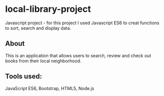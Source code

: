 # local-library-project

Javascript project - for this project I used Javascript ES6 to creat functions to sort, search and display data.

## About

This is an application that allows users to search, review and check out books from their local neighborhood. 

## Tools used:

JavaScript ES6, Bootstrap, HTML5, Node.js
